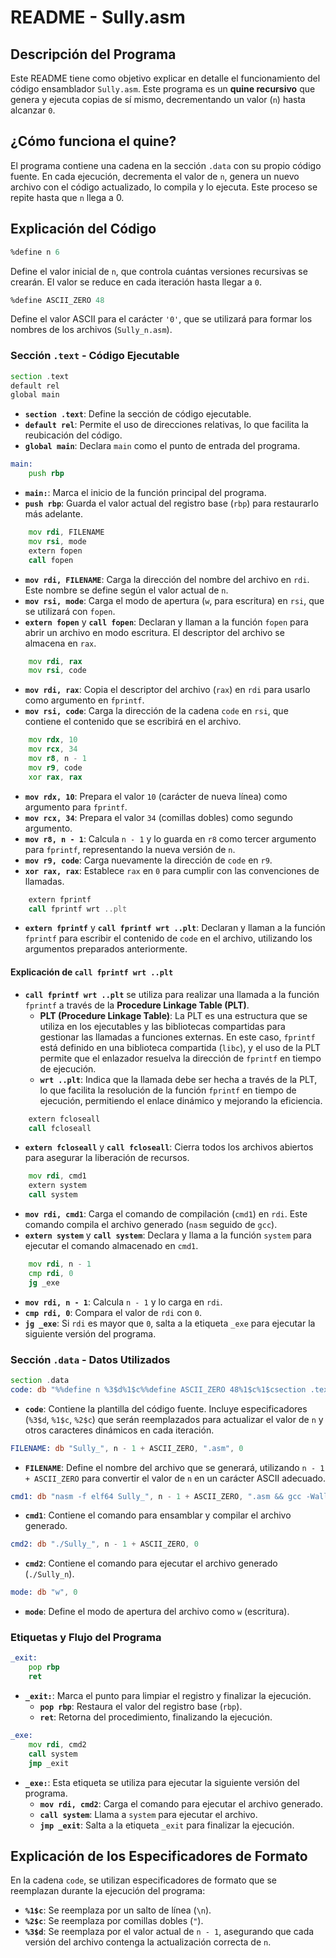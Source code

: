 # README - Sully.asm

## Descripción del Programa

Este README tiene como objetivo explicar en detalle el funcionamiento del código ensamblador `Sully.asm`. Este programa es un **quine recursivo** que genera y ejecuta copias de sí mismo, decrementando un valor (`n`) hasta alcanzar `0`.

## ¿Cómo funciona el quine?

El programa contiene una cadena en la sección `.data` con su propio código fuente. En cada ejecución, decrementa el valor de `n`, genera un nuevo archivo con el código actualizado, lo compila y lo ejecuta. Este proceso se repite hasta que `n` llega a 0.


## Explicación del Código

```asm
%define n 6
```
Define el valor inicial de `n`, que controla cuántas versiones recursivas se crearán. El valor se reduce en cada iteración hasta llegar a `0`.

```asm
%define ASCII_ZERO 48
```
Define el valor ASCII para el carácter `'0'`, que se utilizará para formar los nombres de los archivos (`Sully_n.asm`).

### Sección `.text` - Código Ejecutable

```asm
section .text
default rel
global main
```
- **`section .text`**: Define la sección de código ejecutable.
- **`default rel`**: Permite el uso de direcciones relativas, lo que facilita la reubicación del código.
- **`global main`**: Declara `main` como el punto de entrada del programa.

```asm
main:
    push rbp
```
- **`main:`**: Marca el inicio de la función principal del programa.
- **`push rbp`**: Guarda el valor actual del registro base (`rbp`) para restaurarlo más adelante.

```asm
    mov rdi, FILENAME
    mov rsi, mode
    extern fopen
    call fopen
```
- **`mov rdi, FILENAME`**: Carga la dirección del nombre del archivo en `rdi`. Este nombre se define según el valor actual de `n`.
- **`mov rsi, mode`**: Carga el modo de apertura (`w`, para escritura) en `rsi`, que se utilizará con `fopen`.
- **`extern fopen`** y **`call fopen`**: Declaran y llaman a la función `fopen` para abrir un archivo en modo escritura. El descriptor del archivo se almacena en `rax`.

```asm
    mov rdi, rax
    mov rsi, code
```
- **`mov rdi, rax`**: Copia el descriptor del archivo (`rax`) en `rdi` para usarlo como argumento en `fprintf`.
- **`mov rsi, code`**: Carga la dirección de la cadena `code` en `rsi`, que contiene el contenido que se escribirá en el archivo.

```asm
    mov rdx, 10
    mov rcx, 34
    mov r8, n - 1
    mov r9, code
    xor rax, rax
```
- **`mov rdx, 10`**: Prepara el valor `10` (carácter de nueva línea) como argumento para `fprintf`.
- **`mov rcx, 34`**: Prepara el valor `34` (comillas dobles) como segundo argumento.
- **`mov r8, n - 1`**: Calcula `n - 1` y lo guarda en `r8` como tercer argumento para `fprintf`, representando la nueva versión de `n`.
- **`mov r9, code`**: Carga nuevamente la dirección de `code` en `r9`.
- **`xor rax, rax`**: Establece `rax` en `0` para cumplir con las convenciones de llamadas.

```asm
    extern fprintf
    call fprintf wrt ..plt
```
- **`extern fprintf`** y **`call fprintf wrt ..plt`**: Declaran y llaman a la función `fprintf` para escribir el contenido de `code` en el archivo, utilizando los argumentos preparados anteriormente.

#### Explicación de `call fprintf wrt ..plt`
- **`call fprintf wrt ..plt`** se utiliza para realizar una llamada a la función `fprintf` a través de la **Procedure Linkage Table (PLT)**.
  - **PLT (Procedure Linkage Table)**: La PLT es una estructura que se utiliza en los ejecutables y las bibliotecas compartidas para gestionar las llamadas a funciones externas. En este caso, `fprintf` está definido en una biblioteca compartida (`libc`), y el uso de la PLT permite que el enlazador resuelva la dirección de `fprintf` en tiempo de ejecución. 
  - **`wrt ..plt`**: Indica que la llamada debe ser hecha a través de la PLT, lo que facilita la resolución de la función `fprintf` en tiempo de ejecución, permitiendo el enlace dinámico y mejorando la eficiencia.

```asm
    extern fcloseall
    call fcloseall
```
- **`extern fcloseall`** y **`call fcloseall`**: Cierra todos los archivos abiertos para asegurar la liberación de recursos.

```asm
    mov rdi, cmd1
    extern system
    call system
```
- **`mov rdi, cmd1`**: Carga el comando de compilación (`cmd1`) en `rdi`. Este comando compila el archivo generado (`nasm` seguido de `gcc`).
- **`extern system`** y **`call system`**: Declara y llama a la función `system` para ejecutar el comando almacenado en `cmd1`.

```asm
    mov rdi, n - 1
    cmp rdi, 0
    jg _exe
```
- **`mov rdi, n - 1`**: Calcula `n - 1` y lo carga en `rdi`.
- **`cmp rdi, 0`**: Compara el valor de `rdi` con `0`.
- **`jg _exe`**: Si `rdi` es mayor que `0`, salta a la etiqueta `_exe` para ejecutar la siguiente versión del programa.

### Sección `.data` - Datos Utilizados

```asm
section .data
code: db "%%define n %3$d%1$c%%define ASCII_ZERO 48%1$c%1$csection .text ..."
```
- **`code`**: Contiene la plantilla del código fuente. Incluye especificadores (`%3$d`, `%1$c`, `%2$c`) que serán reemplazados para actualizar el valor de `n` y otros caracteres dinámicos en cada iteración.

```asm
FILENAME: db "Sully_", n - 1 + ASCII_ZERO, ".asm", 0
```
- **`FILENAME`**: Define el nombre del archivo que se generará, utilizando `n - 1 + ASCII_ZERO` para convertir el valor de `n` en un carácter ASCII adecuado.

```asm
cmd1: db "nasm -f elf64 Sully_", n - 1 + ASCII_ZERO, ".asm && gcc -Wall -Wextra -Werror -fPIE -pie -no-pie Sully_", n - 1 + ASCII_ZERO, ".o -o Sully_", n - 1 + ASCII_ZERO, " && echo -n", 0
```
- **`cmd1`**: Contiene el comando para ensamblar y compilar el archivo generado.

```asm
cmd2: db "./Sully_", n - 1 + ASCII_ZERO, 0
```
- **`cmd2`**: Contiene el comando para ejecutar el archivo generado (`./Sully_n`).

```asm
mode: db "w", 0
```
- **`mode`**: Define el modo de apertura del archivo como `w` (escritura).

### Etiquetas y Flujo del Programa

```asm
_exit:
    pop rbp
    ret
```
- **`_exit:`**: Marca el punto para limpiar el registro y finalizar la ejecución.
  - **`pop rbp`**: Restaura el valor del registro base (`rbp`).
  - **`ret`**: Retorna del procedimiento, finalizando la ejecución.

```asm
_exe:
    mov rdi, cmd2
    call system
    jmp _exit
```
- **`_exe:`**: Esta etiqueta se utiliza para ejecutar la siguiente versión del programa.
  - **`mov rdi, cmd2`**: Carga el comando para ejecutar el archivo generado.
  - **`call system`**: Llama a `system` para ejecutar el archivo.
  - **`jmp _exit`**: Salta a la etiqueta `_exit` para finalizar la ejecución.

## Explicación de los Especificadores de Formato

En la cadena `code`, se utilizan especificadores de formato que se reemplazan durante la ejecución del programa:

- **`%1$c`**: Se reemplaza por un salto de línea (`\n`).
- **`%2$c`**: Se reemplaza por comillas dobles (`"`).
- **`%3$d`**: Se reemplaza por el valor actual de `n - 1`, asegurando que cada versión del archivo contenga la actualización correcta de `n`.
